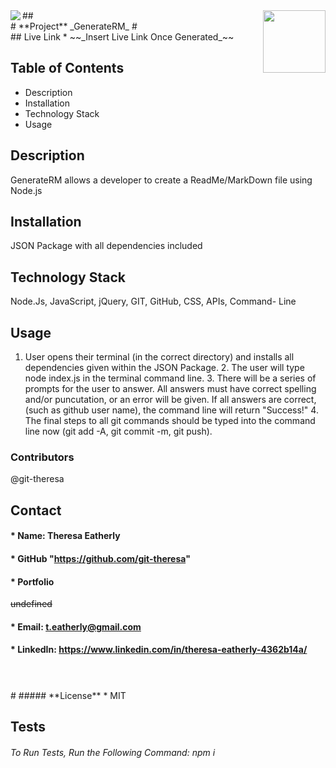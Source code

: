 
  
  <img align="left" src= "https://img.shields.io/badge/License-MIT-green">
  <img align="right" width="100" height="100" src="https://avatars2.githubusercontent.com/u/57425164?v=4">
  ##
  <br />
  # **Project** 
  _GenerateRM_
  #
  <br />
  ## Live Link 
  * ~~_Insert Live Link Once Generated_~~

  ##  **Table of Contents**
  * Description
  * Installation
  * Technology Stack
  * Usage

  ##  **Description**
  GenerateRM allows a developer to create a ReadMe/MarkDown file using Node.js

  ## **Installation**
  JSON Package with all dependencies included

  ## **Technology Stack**
   Node.Js, JavaScript, jQuery, GIT, GitHub, CSS, APIs, Command- Line

  ##  **Usage**
  1. User opens their terminal (in the correct directory) and installs all dependencies given within the JSON Package. 2. The user will type node index.js in the terminal command line. 3. There will be a series of prompts for the user to answer. All answers must have correct spelling and/or puncutation, or an error will be given. If all answers are correct, (such as github user name), the command line will return "Success!" 4. The final steps to all git commands should be typed into the command line now (git add -A, git commit -m, git push).

  ###  **Contributors**
  @git-theresa

  ## **Contact**
  ####  * Name: Theresa Eatherly
  ####  * GitHub "https://github.com/git-theresa" 
  ####  * Portfolio 
  ~~undefined~~
  #### * Email: [t.eatherly@gmail.com](t.eatherly@gmail.com)
  #### * LinkedIn: https://www.linkedin.com/in/theresa-eatherly-4362b14a/
  #
  ## 
  
  <br />
  #
  ##### **License** 
  * MIT

  ## Tests
  ###### To Run Tests, Run the Following Command: npm i

